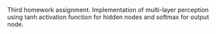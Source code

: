 Third homework assignment. Implementation of multi-layer perception using tanh activation function for hidden nodes and softmax for output node.

